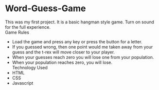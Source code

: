 # Word-Guess-Game

This was my first project. It is a basic hangman style game. Turn on sound for the full experience.  
Game Rules
-	Load the game and press any key or press the button for a letter. 
-	If you guessed wrong, then one point would me taken away from your guess and the t-rex will move closer to your player. 
-	When your guesses reach zero you will lose one from your population. 
-	When your population reaches zero, you will lose.  
Technology Used
-	HTML
-	CSS
-	Javascript
